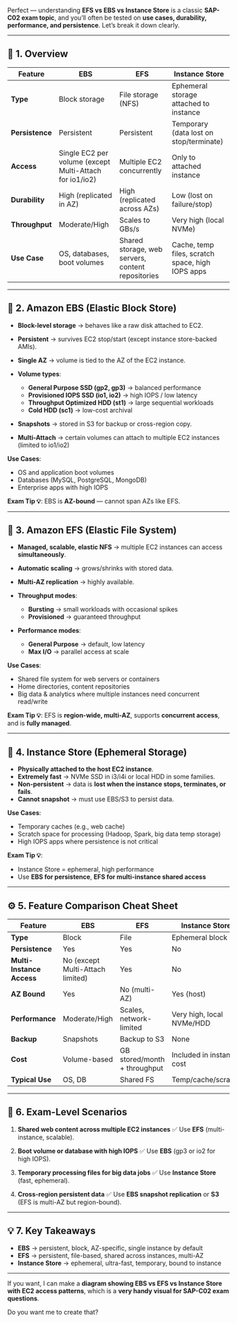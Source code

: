 Perfect — understanding **EFS vs EBS vs Instance Store** is a classic **SAP-C02 exam topic**, and you’ll often be tested on **use cases, durability, performance, and persistence**. Let’s break it down clearly.

---

## 🧭 1. Overview

| Feature         | EBS                                                     | EFS                                               | Instance Store                                   |
| --------------- | ------------------------------------------------------- | ------------------------------------------------- | ------------------------------------------------ |
| **Type**        | Block storage                                           | File storage (NFS)                                | Ephemeral storage attached to instance           |
| **Persistence** | Persistent                                              | Persistent                                        | Temporary (data lost on stop/terminate)          |
| **Access**      | Single EC2 per volume (except Multi-Attach for io1/io2) | Multiple EC2 concurrently                         | Only to attached instance                        |
| **Durability**  | High (replicated in AZ)                                 | High (replicated across AZs)                      | Low (lost on failure/stop)                       |
| **Throughput**  | Moderate/High                                           | Scales to GBs/s                                   | Very high (local NVMe)                           |
| **Use Case**    | OS, databases, boot volumes                             | Shared storage, web servers, content repositories | Cache, temp files, scratch space, high IOPS apps |

---

## 🧱 2. Amazon EBS (Elastic Block Store)

* **Block-level storage** → behaves like a raw disk attached to EC2.
* **Persistent** → survives EC2 stop/start (except instance store-backed AMIs).
* **Single AZ** → volume is tied to the AZ of the EC2 instance.
* **Volume types**:

  * **General Purpose SSD (gp2, gp3)** → balanced performance
  * **Provisioned IOPS SSD (io1, io2)** → high IOPS / low latency
  * **Throughput Optimized HDD (st1)** → large sequential workloads
  * **Cold HDD (sc1)** → low-cost archival
* **Snapshots** → stored in S3 for backup or cross-region copy.
* **Multi-Attach** → certain volumes can attach to multiple EC2 instances (limited to io1/io2)

**Use Cases**:

* OS and application boot volumes
* Databases (MySQL, PostgreSQL, MongoDB)
* Enterprise apps with high IOPS

**Exam Tip 💡**: EBS is **AZ-bound** — cannot span AZs like EFS.

---

## 🧩 3. Amazon EFS (Elastic File System)

* **Managed, scalable, elastic NFS** → multiple EC2 instances can access **simultaneously**.
* **Automatic scaling** → grows/shrinks with stored data.
* **Multi-AZ replication** → highly available.
* **Throughput modes**:

  * **Bursting** → small workloads with occasional spikes
  * **Provisioned** → guaranteed throughput
* **Performance modes**:

  * **General Purpose** → default, low latency
  * **Max I/O** → parallel access at scale

**Use Cases**:

* Shared file system for web servers or containers
* Home directories, content repositories
* Big data & analytics where multiple instances need concurrent read/write

**Exam Tip 💡**: EFS is **region-wide, multi-AZ**, supports **concurrent access**, and is **fully managed**.

---

## 🧪 4. Instance Store (Ephemeral Storage)

* **Physically attached to the host EC2 instance**.
* **Extremely fast** → NVMe SSD in i3/i4i or local HDD in some families.
* **Non-persistent** → data is **lost when the instance stops, terminates, or fails**.
* **Cannot snapshot** → must use EBS/S3 to persist data.

**Use Cases**:

* Temporary caches (e.g., web cache)
* Scratch space for processing (Hadoop, Spark, big data temp storage)
* High IOPS apps where persistence is not critical

**Exam Tip 💡**:

* Instance Store = ephemeral, high performance
* Use **EBS for persistence**, **EFS for multi-instance shared access**

---

## ⚙️ 5. Feature Comparison Cheat Sheet

| Feature                   | EBS                              | EFS                          | Instance Store            |
| ------------------------- | -------------------------------- | ---------------------------- | ------------------------- |
| **Type**                  | Block                            | File                         | Ephemeral block           |
| **Persistence**           | Yes                              | Yes                          | No                        |
| **Multi-Instance Access** | No (except Multi-Attach limited) | Yes                          | No                        |
| **AZ Bound**              | Yes                              | No (multi-AZ)                | Yes (host)                |
| **Performance**           | Moderate/High                    | Scales, network-limited      | Very high, local NVMe/HDD |
| **Backup**                | Snapshots                        | Backup to S3                 | None                      |
| **Cost**                  | Volume-based                     | GB stored/month + throughput | Included in instance cost |
| **Typical Use**           | OS, DB                           | Shared FS                    | Temp/cache/scratch        |

---

## 🧠 6. Exam-Level Scenarios

1. **Shared web content across multiple EC2 instances**
   ✅ Use **EFS** (multi-instance, scalable).

2. **Boot volume or database with high IOPS**
   ✅ Use **EBS** (gp3 or io2 for high IOPS).

3. **Temporary processing files for big data jobs**
   ✅ Use **Instance Store** (fast, ephemeral).

4. **Cross-region persistent data**
   ✅ Use **EBS snapshot replication** or **S3** (EFS is multi-AZ but region-bound).

---

## 💡 7. Key Takeaways

* **EBS** → persistent, block, AZ-specific, single instance by default
* **EFS** → persistent, file-based, shared across instances, multi-AZ
* **Instance Store** → ephemeral, ultra-fast, temporary, bound to instance

---

If you want, I can make a **diagram showing EBS vs EFS vs Instance Store with EC2 access patterns**, which is a **very handy visual for SAP-C02 exam questions**.

Do you want me to create that?
